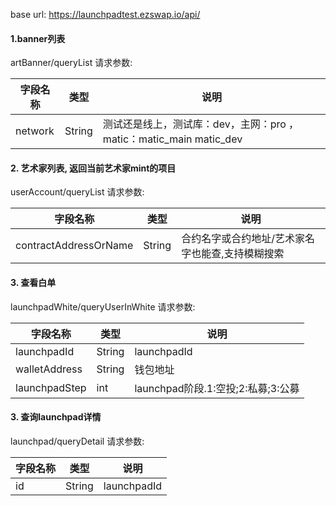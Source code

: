 base url: https://launchpadtest.ezswap.io/api/

#### 1.banner列表 
artBanner/queryList
请求参数:

| 字段名称        | 类型   | 说明                                 |
| --------------- | ------ | ------------------------------------ |
| network            | String | 测试还是线上，测试库：dev，主网：pro ， matic：matic_main matic_dev|

#### 2. 艺术家列表, 返回当前艺术家mint的项目
userAccount/queryList
请求参数:

| 字段名称        | 类型   | 说明                                 |
| --------------- | ------ | ------------------------------------ |
|contractAddressOrName | String | 合约名字或合约地址/艺术家名字也能查,支持模糊搜索 |

#### 3. 查看白单
launchpadWhite/queryUserInWhite
请求参数:

| 字段名称        | 类型   | 说明                                 |
| --------------- | ------ | ------------------------------------ |
|launchpadId | String | launchpadId |
|walletAddress | String | 钱包地址 |
|launchpadStep | int | launchpad阶段.1:空投;2:私募;3:公募 |

#### 3. 查询launchpad详情
launchpad/queryDetail
请求参数:

| 字段名称        | 类型   | 说明                                 |
| --------------- | ------ | ------------------------------------ |
|id | String | launchpadId |
